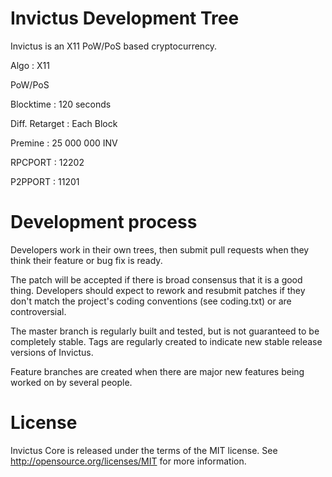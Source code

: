 
Invictus Development Tree
===========================
Invictus is an X11 PoW/PoS based cryptocurrency.


Algo : X11

PoW/PoS

Blocktime : 120 seconds

Diff. Retarget : Each Block

Premine : 25 000 000 INV

RPCPORT : 12202

P2PPORT : 11201






Development process
===========================

Developers work in their own trees, then submit pull requests when
they think their feature or bug fix is ready.

The patch will be accepted if there is broad consensus that it is a
good thing.  Developers should expect to rework and resubmit patches
if they don't match the project's coding conventions (see coding.txt)
or are controversial.

The master branch is regularly built and tested, but is not guaranteed
to be completely stable. Tags are regularly created to indicate new
stable release versions of Invictus.

Feature branches are created when there are major new features being
worked on by several people.


License
===========================
Invictus Core is released under the terms of the MIT license. See http://opensource.org/licenses/MIT for more information.

